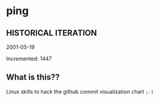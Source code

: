 # ping

## HISTORICAL ITERATION
2001-05-19

Incremented: 1447

## What is this?? 
Linux skills to hack the github commit visualization chart `;-)`
